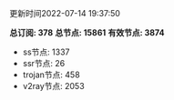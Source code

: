 更新时间2022-07-14 19:37:50

**总订阅: 378**
**总节点: 15861**
**有效节点: 3874**
- ss节点: 1337
- ssr节点: 26
- trojan节点: 458
- v2ray节点: 2053
